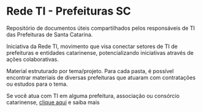 # Rede TI - Prefeituras SC

Repositório de documentos úteis compartilhados pelos responsáveis de TI das Prefeituras de Santa Catarina.

Iniciativa da Rede TI, movimento que visa conectar setores de TI de prefeituras e entidades catarinense, potencializando iniciativas através de ações colaborativas.

Material estruturado por tema/projeto. Para cada pasta, é possível encontrar materiais de diversas prefeituras que atuaram com contratações ou estudos para o tema.

Se você atua com TI em alguma prefeitura, associação ou consórcio catarinense, <a href="https://web.whatsapp.com/send?phone=4832548180" target="_blank">clique aqui</a> e saiba mais
